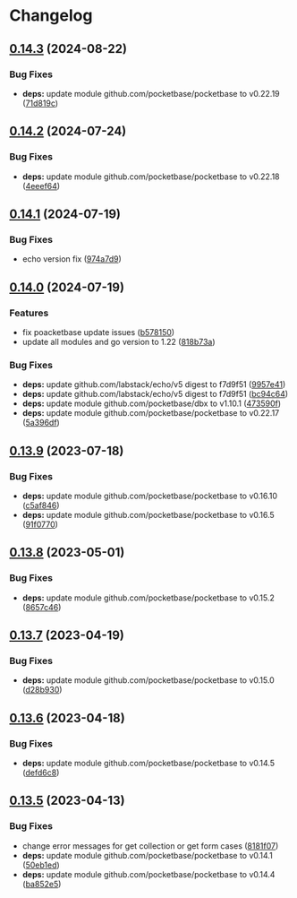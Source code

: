 # Changelog

## [0.14.3](https://github.com/iamelevich/pocketbase-plugin-telegram-auth/compare/v0.14.2...v0.14.3) (2024-08-22)


### Bug Fixes

* **deps:** update module github.com/pocketbase/pocketbase to v0.22.19 ([71d819c](https://github.com/iamelevich/pocketbase-plugin-telegram-auth/commit/71d819c70bcda3e62345e6a6c10d5c35830415fd))

## [0.14.2](https://github.com/iamelevich/pocketbase-plugin-telegram-auth/compare/v0.14.1...v0.14.2) (2024-07-24)


### Bug Fixes

* **deps:** update module github.com/pocketbase/pocketbase to v0.22.18 ([4eeef64](https://github.com/iamelevich/pocketbase-plugin-telegram-auth/commit/4eeef64cf2fa7188a27873050750b65928e44db6))

## [0.14.1](https://github.com/iamelevich/pocketbase-plugin-telegram-auth/compare/v0.14.0...v0.14.1) (2024-07-19)


### Bug Fixes

* echo version fix ([974a7d9](https://github.com/iamelevich/pocketbase-plugin-telegram-auth/commit/974a7d99780db3a1c60e8ce77b69c23605b1a47b))

## [0.14.0](https://github.com/iamelevich/pocketbase-plugin-telegram-auth/compare/v0.13.9...v0.14.0) (2024-07-19)


### Features

* fix poacketbase update issues ([b578150](https://github.com/iamelevich/pocketbase-plugin-telegram-auth/commit/b578150716ac106df082dee9ec1000a9622cf723))
* update all modules and go version to 1.22 ([818b73a](https://github.com/iamelevich/pocketbase-plugin-telegram-auth/commit/818b73ab055d3c5dd469d11f4c6297217b6386c9))


### Bug Fixes

* **deps:** update github.com/labstack/echo/v5 digest to f7d9f51 ([9957e41](https://github.com/iamelevich/pocketbase-plugin-telegram-auth/commit/9957e4118e96575d48ee137a8121227f8d6d51e6))
* **deps:** update github.com/labstack/echo/v5 digest to f7d9f51 ([bc94c64](https://github.com/iamelevich/pocketbase-plugin-telegram-auth/commit/bc94c64f68c17446d84bc295af493ac22a5a3357))
* **deps:** update module github.com/pocketbase/dbx to v1.10.1 ([473590f](https://github.com/iamelevich/pocketbase-plugin-telegram-auth/commit/473590f2851704af3b453b6d417457a9f8e07c6f))
* **deps:** update module github.com/pocketbase/pocketbase to v0.22.17 ([5a396df](https://github.com/iamelevich/pocketbase-plugin-telegram-auth/commit/5a396df5076ff02b82195c294caf40c70765efca))

## [0.13.9](https://github.com/iamelevich/pocketbase-plugin-telegram-auth/compare/v0.13.8...v0.13.9) (2023-07-18)


### Bug Fixes

* **deps:** update module github.com/pocketbase/pocketbase to v0.16.10 ([c5af846](https://github.com/iamelevich/pocketbase-plugin-telegram-auth/commit/c5af84647ce614c1066a04011be71fc6ef8abb23))
* **deps:** update module github.com/pocketbase/pocketbase to v0.16.5 ([91f0770](https://github.com/iamelevich/pocketbase-plugin-telegram-auth/commit/91f07703e4e577e066195f14cd33e585869e3180))

## [0.13.8](https://github.com/iamelevich/pocketbase-plugin-telegram-auth/compare/v0.13.7...v0.13.8) (2023-05-01)


### Bug Fixes

* **deps:** update module github.com/pocketbase/pocketbase to v0.15.2 ([8657c46](https://github.com/iamelevich/pocketbase-plugin-telegram-auth/commit/8657c4626398947c5164a8d63efff2247a13d1ef))

## [0.13.7](https://github.com/iamelevich/pocketbase-plugin-telegram-auth/compare/v0.13.6...v0.13.7) (2023-04-19)


### Bug Fixes

* **deps:** update module github.com/pocketbase/pocketbase to v0.15.0 ([d28b930](https://github.com/iamelevich/pocketbase-plugin-telegram-auth/commit/d28b9305ca58597e9aaf93f4adaf5a263188b6f0))

## [0.13.6](https://github.com/iamelevich/pocketbase-plugin-telegram-auth/compare/v0.13.5...v0.13.6) (2023-04-18)


### Bug Fixes

* **deps:** update module github.com/pocketbase/pocketbase to v0.14.5 ([defd6c8](https://github.com/iamelevich/pocketbase-plugin-telegram-auth/commit/defd6c8e13834ba3d0a423df9eafae0b359de2ee))

## [0.13.5](https://github.com/iamelevich/pocketbase-plugin-telegram-auth/compare/v0.13.4...v0.13.5) (2023-04-13)


### Bug Fixes

* change error messages for get collection or get form cases ([8181f07](https://github.com/iamelevich/pocketbase-plugin-telegram-auth/commit/8181f07ab1ce46b5009996088d8240ec74ce1a60))
* **deps:** update module github.com/pocketbase/pocketbase to v0.14.1 ([50eb1ed](https://github.com/iamelevich/pocketbase-plugin-telegram-auth/commit/50eb1ed45d4dd8e0647a51896ac58d90fee8a64b))
* **deps:** update module github.com/pocketbase/pocketbase to v0.14.4 ([ba852e5](https://github.com/iamelevich/pocketbase-plugin-telegram-auth/commit/ba852e5110731f8cb1401b97999d21d2e8e8722c))
